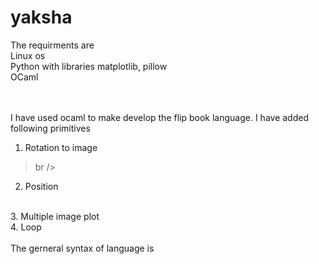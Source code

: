 # yaksha
The requirments are
<br /> Linux os
<br /> Python with libraries matplotlib, pillow
<br /> OCaml

<br /><br />
I have used ocaml to make develop the flip book language. I have added following primitives
<br />
1. Rotation to image
>br />
2. Position
<br />
3. Multiple image plot
<br />
4. Loop
<br />
<br />
The gerneral syntax of language is

